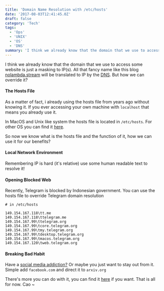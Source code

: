 ```yaml
---
title: 'Domain Name Resolution with /etc/hosts'
date: '2017-08-03T12:41:45.0Z'
draft: false
category: 'Tech'
tags:
  - 'Ops'
  - 'UNIX'
  - 'OS'
  - 'DNS'
summary: 'I think we already know that the domain that we use to access some website is just a masking to IP(s). All that fancy name like this blog will be translated to IP by the DNS. But how we can override it?'
---
```


I think we already know that the domain that we use to access some website is just a masking to IP(s). All that fancy name like this blog [nolambda.stream](https://nolambda.stream) will be translated to IP by the [DNS](https://www.verisign.com/en_US/website-presence/online/how-dns-works/index.xhtml). But how we can override it?

#### The Hosts File

As a matter of fact, i already using the hosts file from years ago without knowing it. If you ever accessing your own machine with `localhost` that means you already use it.

In MacOS and Unix like system the hosts file is located in `/etc/hosts`. For other OS you can find it [here](<https://en.wikipedia.org/wiki/Hosts_(file)>).

So now we know what is the hosts file and the function of it, how we can use it for our benefits?

#### Local Network Environment

Remembering IP is hard (it's relative) use some human readable text to resolve it!

#### Opening Blocked Web

Recently, Telegram is blocked by Indonesian government. You can use the hosts file to override Telegram domain resolution

```
# in /etc/hosts

149.154.167.118\tt.me
149.154.167.118\ttelegram.me
149.154.167.99\ttelegram.org
149.154.167.99\tcore.telegram.org
149.154.167.99\tmy.telegram.org
149.154.167.99\tdesktop.telegram.org
149.154.167.99\tmacos.telegram.org
149.154.167.120\tweb.telegram.org
```

#### Breaking Bad Habit

Have a [social media addiction?](http://www.telegraph.co.uk/technology/0/12-signs-addicted-social-media/) Or maybe you just want to stay out from it. Simple add `facebook.com` and direct it to `arxiv.org`

There's more you can do with it, you can find it [here](http://bencane.com/2013/10/29/managing-dns-locally-with-etchosts/) if you want. That is all for now. Cao ~
